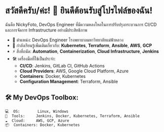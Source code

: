 # สวัสดีครับ/ค่ะ! 👋 ยินดีต้อนรับสู่โปรไฟล์ของฉัน!

ฉันคือ NickyFoto, DevOps Engineer ที่มีความหลงใหลในการปรับปรุงกระบวนการ CI/CD และการจัดการ Infrastructure อย่างมีประสิทธิภาพ

- 💼 ตำแหน่ง: DevOps Engineer โรงพยาบาลมหาวิทยาลัยแม่ฟ้าหลวง
- 🌱 กำลังเรียนรู้เพิ่มเติมเกี่ยวกับ: **Kubernetes**, **Terraform**, **Ansible**, **AWS**, **GCP**
- ⚡ สิ่งที่ถนัด: **Automation**, **Containerization**, **Cloud Infrastructure**, **Jenkins**
- 🛠️ เครื่องมือที่ใช้เป็นประจำ:  
    - **CI/CD**: Jenkins, GitLab CI, GitHub Actions  
    - **Cloud Providers**: AWS, Google Cloud Platform, Azure  
    - **Containers**: Docker, Kubernetes  
    - **Configuration Management**: Terraform, Ansible  

## 🛠️ My DevOps Toolbox:
```bash
💻  OS:        Linux, Windows
🔧  Tools:     Jenkins, Docker, Kubernetes, Terraform, Ansible
☁️  Cloud:     AWS, GCP, Azure
📦  Containers: Docker, Kubernetes
